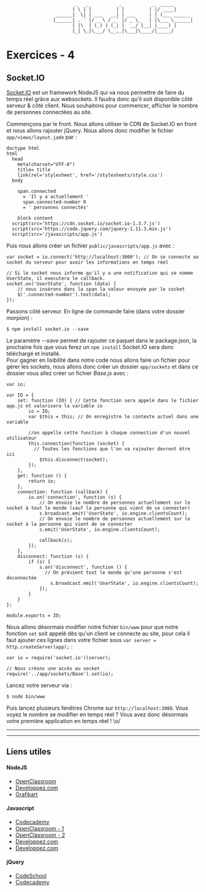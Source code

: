 				             _   _           _           _  _____       
				            | \ | |         | |         | |/ ____|      
				      ______|  \| | ___   __| | ___     | | (___ ______ 
				     |______| . ` |/ _ \ / _` |/ _ \_   | |\___ \______|
				            | |\  | (_) | (_| |  __/ |__| |____) |      
				            |_| \_|\___/ \__,_|\___|\____/|_____/       
                                                    
                                                    
                                                    
# Exercices - 4

## Socket.IO

[Socket.IO](http://socket.io/) est un framework NodeJS qui va nous permettre de faire du temps réel grâce aux websockets. Il faudra donc qu'il soit disponible côté serveur & côté client. Nous souhaitons pour commencer, afficher le nombre de personnes connectées au site.


Commençons par le front. Nous allons utiliser le CDN de Socket.IO en front et nous allons rajouter jQuery. Nous allons donc modifier le fichier `app/views/layout.jade` par : 

```
doctype html
html
  head
    meta(charset="UTF-8")
    title= title
    link(rel='stylesheet', href='/stylesheets/style.css')
  body
    
    span.connected
      = 'Il y a actuellement '
      span.connected-number 0
      = ' personnes connectés'

    block content
  script(src='https://cdn.socket.io/socket.io-1.3.7.js')
  script(src='https://code.jquery.com/jquery-1.11.3.min.js')
  script(src='/javascripts/app.js')
```

Puis nous allons créer un fichier `public/javascripts/app.js` avec : 

```
var socket = io.connect('http://localhost:3000'); // On se connecte au socket du serveur pour avoir les informations en temps réel

// Si le socket nous informe qu'il y a une notification qui se nomme UserState, il executera le callback. 
socket.on('UserState', function (data) {
	// nous insérons dans la span la valeur envoyée par le socket
    $('.connected-number').text(data);
});
```

Passons côté serveur. En ligne de commande faire (dans votre dossier _morpion_) : 

```
$ npm install socket.io --save
```
Le paramètre _--save_ permet de rajouter ce paquet dans le package.json, la prochaine fois que vous ferez un `npm install` Socket.IO sera donc téléchargé et installé.  
Pour gagner en lisibilité dans notre code nous allons faire un fichier pour gérer les sockets, nous allons donc créer un dossier `app/sockets` et dans ce dossier vous allez créer un fichier _Base.js_ avec : 

```
var io; 

var IO = {
    set: function (IO) { // Cette fonction sera appelé dans le fichier app.js et valorisera la variable io
        io = IO;
        var $this = this; // On enregistre le contexte actuel dans une variable

        //on appelle cette function à chaque connection d'un nouvel utilisateur
        this.connection(function (socket) {
          // Toutes les fonctions que l'on va rajouter devront être ici
            $this.disconnect(socket);
        });
    },
    get: function () {
        return io;
    },
    connection: function (callback) {
        io.on('connection', function (s) {
            // On envoie le nombre de personnes actuellement sur le socket à tout le monde (sauf la personne qui vient de se connecter)
            s.broadcast.emit('UserState', io.engine.clientsCount);
            // On envoie le nombre de personnes actuellement sur le socket à la personne qui vient de se connecter
            s.emit('UserState', io.engine.clientsCount);

            callback(s);
        });
    },
    disconnect: function (s) {
        if (s) {
            s.on('disconnect', function () {
              // On prévient tout le monde qu'une personne s'est deconnectée 
                s.broadcast.emit('UserState', io.engine.clientsCount);
            });
        }
    }
};

module.exports = IO;
```

Nous allons désormais modifier notre fichier `bin/www` pour que notre fonction `set` soit appelé dès qu'un client se connecte au site, pour cela il faut ajouter ces lignes dans votre fichier sous `var server = http.createServer(app);` :

```
var io = require('socket.io')(server);

// Nous créons une accès au socket
require('../app/sockets/Base').set(io); 
``` 

Lancez votre serveur via : 

```
$ node bin/www
```

Puis lancez plusieurs fenêtres Chrome sur `http://localhost:3000`. Vous voyez le nombre se modifier en temps réel ? Vous avez donc désormais votre première application en temps réel ! \o/ 

<!-- En arrivant ici votre code devrait ressembler à ça : [github](https://github.com/NideXTC/CoursYNov/tree/d9e67368ea57896298808a502ede5f7857e5ee70/NodeJS/morpion) -->

__________
__________

## Liens utiles 

#### NodeJS

* [OpenClassroom](https://openclassrooms.com/courses/des-applications-ultra-rapides-avec-node-js)
* [Developpez.com](http://nodejs.developpez.com/tutoriels/javascript/node-js-livre-debutant/)
* [Grafikart](http://www.grafikart.fr/tutoriels/nodejs/nodejs-socketio-tchat-366)

#### Javascript

* [Codecademy](https://www.codecademy.com/tracks/javascript)
* [OpenClassroom - 1](https://openclassrooms.com/courses/tout-sur-le-javascript)
* [OpenClassroom - 2](https://openclassrooms.com/courses/dynamisez-vos-sites-web-avec-javascript)
* [Developpez.com](http://javascript.developpez.com/cours/)
* [Developpez.com](http://javascript.developpez.com/cours/)

#### jQuery

* [CodeSchool](https://www.codeschool.com/courses/try-jquery)
* [Codecademy](https://www.codecademy.com/tracks/jquery)
